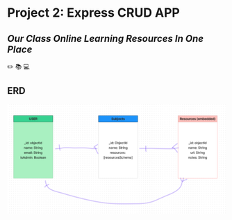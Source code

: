 # Project 2: Express CRUD APP
## *Our Class Online Learning Resources In One Place*
:pencil2: :books: :computer:

## ERD

![ERD](images/ERD.png "ERD")